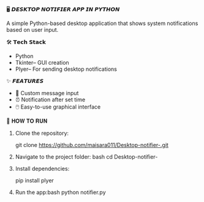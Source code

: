 🖥️ 𝘿𝙀𝙎𝙆𝙏𝙊𝙋 𝙉𝙊𝙏𝙄𝙁𝙄𝙀𝙍 𝘼𝙋𝙋 𝙄𝙉 𝙋𝙔𝙏𝙃𝙊𝙉 


A simple Python-based desktop application that shows system notifications based on user input.

🛠️ 𝗧𝗲𝗰𝗵 𝗦𝘁𝗮𝗰𝗸

- Python
- Tkinter– GUI creation
- Plyer– For sending desktop notifications


✨ 𝙁𝙀𝘼𝙏𝙐𝙍𝙀𝙎

- 📌 Custom message input
- ⏰ Notification after set time
- 🖱️ Easy-to-use graphical interface


🚀 𝐇𝐎𝐖 𝐓𝐎 𝐑𝐔𝐍

1. Clone the repository:
   
   git clone https://github.com/maisara011/Desktop-notifier-.git
   
2. Navigate to the project folder:
   bash
   cd Desktop-notifier-
   
3. Install dependencies:

   pip install plyer
   
4. Run the app:bash
   python notifier.py
   
